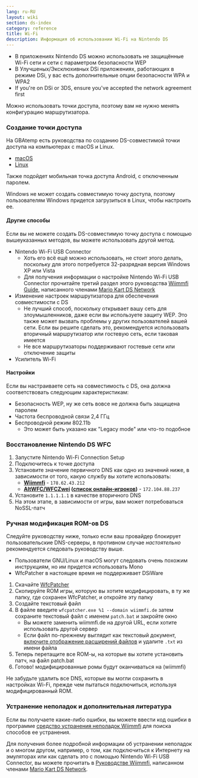```yaml
---
lang: ru-RU
layout: wiki
section: ds-index
category: reference
title: Wi-Fi
description: Информация об использовании Wi-Fi на Nintendo DS
---
```


- В приложениях Nintendo DS можно использовать не защищённые Wi-Fi сети и сети с параметром безопасности WEP
- В Улучшеных/Эксклюхивных DSi приложениях, работающих в режиме DSi, у вас есть дополнительные опции безопасности WPA и WPA2
- If you're on DSi or 3DS, ensure you've accepted the network agreement first

Можно использовать точки доступа, поэтому вам не нужно менять конфигурацию маршрутизатора.

### Создание точки доступа
На GBAtemp есть руководства по созданию DS-совместимой точки доступа на компьютерах с macOS и Linux.
- [macOS](https://gbatemp.net/threads/571658)
- [Linux](https://gbatemp.net/threads/543283)

Также подойдет мобильная точка доступа Android, с отключенным паролем.

Windows не может создать совместимую точку доступа, поэтому пользователям Windows придется загрузиться в Linux, чтобы настроить ее.
#### Другие способы
Если вы не можете создать DS-совместимую точку доступа с помощью вышеуказанных методов, вы можете использовать другой метод.
- Nintendo Wi-Fi USB Connector
    - Хоть его всё ещё можно использовать, не стоит этого делать, поскольку для этого потребуется 32-разрядная версия Windows XP или Vista
    - Для получения информации о настройке Nintendo Wi-Fi USB Connector прочитайте третий раздел этого руководства [Wiimmfi Guide](https://docs.google.com/document/d/1f3PChwQig40UaiPXlh-Gi5CggGiBPzyrpiecLZlT8ZE/edit?usp=sharing), написанного членами [Mario Kart DS Network](https://discord.gg/pa9bea6)
- Изменение настроек маршрутизатора для обеспечения совместимости с DS
    - Не лучший способ, поскольку открывает вашу сеть для злоумышленников, даже если вы используете защиту WEP. Это также может вызвать проблемы у других пользователей вашей сети. Если вы решите сделать это, рекомендуется использовать вторичный маршрутизатор или гостевую сеть, если таковая имеется
    - Не все маршрутизаторы поддерживают гостевые сети или отключение защиты
- Усилитель Wi-Fi

#### Настройки
Если вы настраиваете сеть на совместимость с DS, она должна соответствовать следующим характеристикам:
- Безопасность WEP, ну же сеть вовсе не должна быть защищена паролем
- Частота беспроводной связи 2,4 ГГц
- Беспроводной режим 802.11b
    - Это может быть указано как "Legacy mode" или что-то подобное

### Восстановление Nintendo DS WFC
1. Запустите Nintendo Wi-Fi Connection Setup
1. Подключитесь к точке доступа
1. Установите значение первичного DNS как одно из значений ниже, в зависимости от того, какую службу вы хотите использовать:
    - **[Wiimmfi](https://wiimmfi.de)** - `178.62.43.212`
    - **[AltWFC/WFCZwei](https://save-nintendo-wifi.com/) ([список онлайн-игроков](http://zwei.moe:9001))** - `172.104.88.237`
1. Установите `1.1.1.1.1` в качестве вторичного DNS
1. На этом этапе, в зависимости от игры, вам может потребоваться NoSSL-патч

### Ручная модификация RОM-ов DS
Следуйте руководству ниже, только если ваш провайдер блокирует пользовательские DNS-серверы, в противном случае *настоятельно* рекомендуется следовать руководству выше.

- Пользователи GNU/Linux и macOS могут следовать очень похожим инструкциям, но им придется использовать Mono
- WfcPatcher в настоящее время не поддерживает DSiWare

1. Скачайте [WfcPatcher](https://github.com/AdmiralCurtiss/WfcPatcher/releases)
1. Скопируйте ROM игры, которую вы хотите модифицировать, в ту же папку, где сохранен WfcPatcher, и откройте эту папку
1. Создайте текстовый файл
1. В файле введите `wfcpatcher.exe %1 --domain wiimmfi.de` затем сохраните текстовый файл с именем `patch.bat` и закройте окно
    - Вы можете заменить wiimmfi.de на другой URL, если хотите использовать другой сервер
    - Если файл по-прежнему выглядит как текстовый документ, [включите отображение расширений файлов](https://dsi.cfw.guide/file-extensions-%28windows%29) и удалите `.txt` из имени файла
1. Теперь перетащите все RОМ-ы, на которые вы хотите установить патч, на файл patch.bat
1. Готово! модифицированные ромы будут оканчиваться на (wiimmfi)

Не забудьте удалить все DNS, которые вы могли сохранить в настройках Wi-Fi, прежде чем пытаться подключиться, используя модифицированный ROM.

### Устранение неполадок и дополнительная литература
Если вы получаете какие-либо ошибки, вы можете ввести код ошибки в программе [средство устранения неполадок Wiimmfi](https://wiimmfi.de/error) для поиска способов ее устранения.

Для получения более подробной информации об устранении неполадок и о многом другом, например, о том, как подключиться к Интернету на эмуляторах или как сделать это с помощью Nintendo Wi-Fi USB Connector, вы можете прочитать в [ Руководстве Wiimmfi](https://docs.google.com/document/d/1f3PChwQig40UaiPXlh-Gi5CggGiBPzyrpiecLZlT8ZE/edit?usp=sharing), написанном членами [Mario Kart DS Network](https://discord.gg/pa9bea6).
